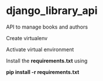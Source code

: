 # django_library_api
API to manage books and authors


Create virtualenv

Activate virtual environment

Install the **requirements.txt** using

**pip install -r requirements.txt**




